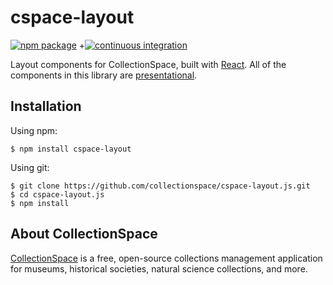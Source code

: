 # cspace-layout

[![npm package](https://img.shields.io/npm/v/cspace-layout.svg)](https://www.npmjs.com/package/cspace-layout)
+[![continuous integration](https://github.com/collectionspace/cspace-layout.js/actions/workflows/ci-js.yml/badge.svg?branch=master&event=push)](https://github.com/collectionspace/cspace-layout.js/actions/workflows/ci-js.yml)

Layout components for CollectionSpace, built with [React](https://facebook.github.io/react/). All of the components in this library are [presentational](https://medium.com/@dan_abramov/smart-and-dumb-components-7ca2f9a7c7d0).

## Installation

Using npm:

```
$ npm install cspace-layout
```

Using git:

```
$ git clone https://github.com/collectionspace/cspace-layout.js.git
$ cd cspace-layout.js
$ npm install
```

## About CollectionSpace

[CollectionSpace](http://www.collectionspace.org/) is a free, open-source collections management application for museums, historical societies, natural science collections, and more.
